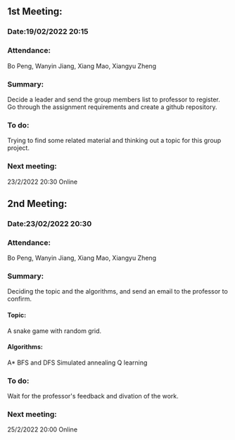 ## 1st Meeting:
### Date:19/02/2022 20:15
### Attendance:
Bo Peng, Wanyin Jiang, Xiang Mao, Xiangyu Zheng

### Summary:
Decide a leader and send the group members list to professor to register.
Go through the assignment requirements and create a github repository.

### To do:
Trying to find some related material and thinking out a topic for this group project.
### Next meeting:
23/2/2022 20:30 Online

## 2nd Meeting:
### Date:23/02/2022 20:30
### Attendance:
Bo Peng, Wanyin Jiang, Xiang Mao, Xiangyu Zheng

### Summary:
Deciding the topic and the algorithms, and send an email to the professor to confirm.
#### Topic:
A snake game with random grid.
#### Algorithms:
A*
BFS and DFS
Simulated annealing
Q learning

### To do:
Wait for the professor's feedback and divation of the work.

### Next meeting:
25/2/2022 20:00 Online
